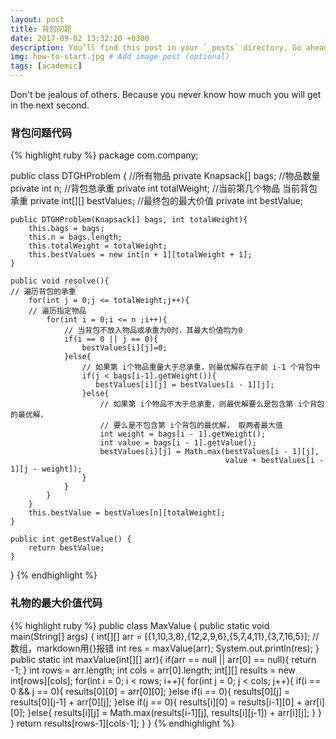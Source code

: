 ```yaml
---
layout: post
title: 背包问题
date: 2017-09-02 13:32:20 +0300
description: You’ll find this post in your `_posts` directory. Go ahead and edit it and re-build the site to see your changes. # Add post description (optional)
img: how-to-start.jpg # Add image post (optional)
tags: [academic]
---
```

Don't be jealous of others. Because you never know how much you will get in the next second. 

### 背包问题代码
{% highlight ruby %} 
package com.company;

public class DTGHProblem {
    //所有物品
    private Knapsack[] bags;
    //物品数量
    private int n;
    //背包总承重
    private int totalWeight;
    //当前第几个物品   当前背包承重
    private int[][] bestValues;
    //最终包的最大价值
    private int bestValue;

    public DTGHProblem(Knapsack[] bags, int totalWeight){
        this.bags = bags;
        this.n = bags.length;
        this.totalWeight = totalWeight;
        this.bestValues = new int[n + 1][totalWeight + 1];
    }

    public void resolve(){
    // 遍历背包的承重 
        for(int j = 0;j <= totalWeight;j++){
        // 遍历指定物品 
            for(int i = 0;i <= n ;i++){
                // 当背包不放入物品或承重为0时，其最大价值均为0
                if(i == 0 || j == 0){
                    bestValues[i][j]=0;
                }else{
                    // 如果第 i个物品重量大于总承重，则最优解存在于前 i-1 个背包中
                    if(j < bags[i-1].getWeight()){
                       bestValues[i][j] = bestValues[i - 1][j];
                    }else{
                        // 如果第 i个物品不大于总承重，则最优解要么是包含第 i个背包的最优解，
                        // 要么是不包含第 i个背包的最优解， 取两者最大值  
                        int weight = bags[i - 1].getWeight();
                        int value = bags[i - 1].getValue();
                        bestValues[i][j] = Math.max(bestValues[i - 1][j], 
                                                    value + bestValues[i - 1][j - weight]);
                    }
                }
            }
        }
        this.bestValue = bestValues[n][totalWeight];
    }

    public int getBestValue() {
        return bestValue;
    }
}
{% endhighlight %}

### 礼物的最大价值代码
{% highlight ruby %} 
public class MaxValue {
    public static void main(String[] args) {
        int[][] arr = [{1,10,3,8},{12,2,9,6},{5,7,4,11},{3,7,16,5}]; //数组，markdown用{}报错
        int res = maxValue(arr);
        System.out.println(res);
    }
    public static int maxValue(int[][] arr){
        if(arr == null || arr[0] == null){
            return -1;
        }
        int rows = arr.length;
        int cols = arr[0].length;
        int[][] results = new int[rows][cols];
        for(int i = 0; i < rows; i++){
            for(int j = 0; j < cols; j++){
                if(i == 0 && j == 0){
                    results[0][0] = arr[0][0];
                }else if(i == 0){
                    results[0][j] = results[0][j-1] + arr[0][j];
                }else if(j == 0){
                    results[i][0] = results[i-1][0] + arr[i][0];
                }else{
                    results[i][j] = Math.max(results[i-1][j], results[i][j-1]) + arr[i][j];
                }
            }
        }
        return results[rows-1][cols-1];
    }
}
{% endhighlight %}


